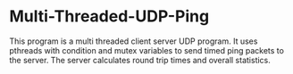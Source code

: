 # Multi-Threaded-UDP-Ping
This program is a multi threaded client server UDP program. It uses pthreads with condition and mutex variables to send timed ping packets to the server. The server calculates round trip times and overall statistics.
